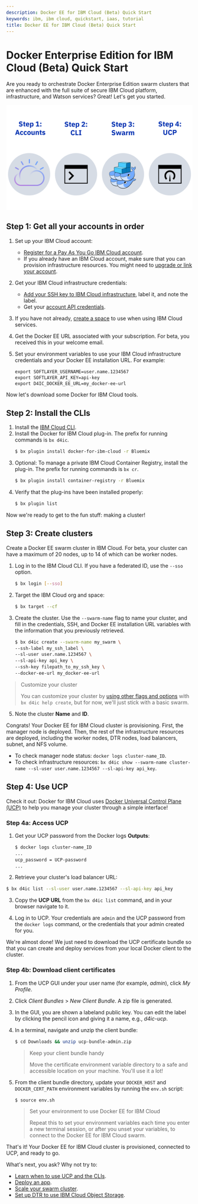 ```yaml
---
description: Docker EE for IBM Cloud (Beta) Quick Start
keywords: ibm, ibm cloud, quickstart, iaas, tutorial
title: Docker EE for IBM Cloud (Beta) Quick Start
---
```


# Docker Enterprise Edition for IBM Cloud (Beta) Quick Start

Are you ready to orchestrate Docker Enterprise Edition swarm clusters that are enhanced with the full suite of secure IBM Cloud platform, infrastructure, and Watson services? Great! Let's get you started.

![Getting started with Docker for IBM Cloud in 4 easy steps](img/quickstart.png)

## Step 1: Get all your accounts in order

1. Set up your IBM Cloud account:
   * [Register for a Pay As You Go IBM Cloud account](https://console.bluemix.net/registration/).
   * If you already have an IBM Cloud account, make sure that you can provision infrastructure resources. You might need to [upgrade or link your account](https://console.bluemix.net/docs/pricing/index.html#accounts).

2. Get your IBM Cloud infrastructure credentials:
   * [Add your SSH key to IBM Cloud infrastructure](https://knowledgelayer.softlayer.com/procedure/add-ssh-key), label it, and note the label.
   * Get your [account API credentials](https://knowledgelayer.softlayer.com/procedure/retrieve-your-api-key).

3. If you have not already, [create a space](https://console.bluemix.net/docs/admin/orgs_spaces.html#spaceinfo) to use when using IBM Cloud services.

4. Get the Docker EE URL associated with your subscription. For beta, you received this in your welcome email.

5. Set your environment variables to use your IBM Cloud infrastructure credentials and your Docker EE installation URL. For example:
   ```none
   export SOFTLAYER_USERNAME=user.name.1234567
   export SOFTLAYER_API_KEY=api-key
   export D4IC_DOCKER_EE_URL=my_docker-ee-url
   ```

Now let's download some Docker for IBM Cloud tools.

## Step 2: Install the CLIs

1. Install the [IBM Cloud CLI](https://console.bluemix.net/docs/cli/reference/bluemix_cli/get_started.html#getting-started).
2. Install the Docker for IBM Cloud plug-in. The prefix for running commands is `bx d4ic`.
   ```bash
   $ bx plugin install docker-for-ibm-cloud -r Bluemix
   ```
3. Optional: To manage a private IBM Cloud Container Registry, install the plug-in. The prefix for running commands is `bx cr`.
   ```bash
   $ bx plugin install container-registry -r Bluemix
   ```
4. Verify that the plug-ins have been installed properly:
   ```bash
   $ bx plugin list
   ```

Now we're ready to get to the fun stuff: making a cluster!

## Step 3: Create clusters
Create a Docker EE swarm cluster in IBM Cloud. For beta, your cluster can have a maximum of 20 nodes, up to 14 of which can be worker nodes.


1. Log in to the IBM Cloud CLI. If you have a federated ID, use the `--sso` option.
   ```bash
   $ bx login [--sso]
   ```

2. Target the IBM Cloud org and space:
   ```bash
   $ bx target --cf
   ```

3. Create the cluster. Use the `--swarm-name` flag to name your cluster, and fill in the credentials, SSH, and Docker EE installation URL variables with the information that you previously retrieved.

   ```bash
   $ bx d4ic create --swarm-name my_swarm \
   --ssh-label my_ssh_label \
   --sl-user user.name.1234567 \
   --sl-api-key api_key \
   --ssh-key filepath_to_my_ssh_key \
   --docker-ee-url my_docker-ee-url
   ```

  > Customize your cluster
  >
  > You can customize your cluster by [using other flags and options](cli-ref.md#bx-d4ic-create) with `bx d4ic help create`, but for now, we'll just stick with a basic swarm.

5. Note the cluster **Name** and **ID**.

Congrats! Your Docker EE for IBM Cloud cluster is provisioning. First, the manager node is deployed. Then, the rest of the infrastructure resources are deployed, including the worker nodes, DTR nodes, load balancers, subnet, and NFS volume.
* To check manager node status: `docker logs cluster-name_ID`.
* To check infrastructure resources: `bx d4ic show --swarm-name cluster-name --sl-user user.name.1234567 --sl-api-key api_key`.

## Step 4: Use UCP

Check it out: Docker for IBM Cloud uses [Docker Universal Control Plane (UCP)](/datacenter/ucp/2.2/guides/) to help you manage your cluster through a simple interface!

### Step 4a: Access UCP

1. Get your UCP password from the Docker logs **Outputs**:
   ```bash
   $ docker logs cluster-name_ID
   ...
   ucp_password = UCP-password
   ...
   ```

2. Retrieve your cluster's load balancer URL:
  ```bash
  $ bx d4ic list --sl-user user.name.1234567 --sl-api-key api_key
  ```

3. Copy the **UCP URL** from the `bx d4ic list` command, and in your browser navigate to it.

4. Log in to UCP. Your credentials are `admin` and the UCP password from the `docker logs` command, or the credentials that your admin created for you.

We're almost done! We just need to download the UCP certificate bundle so that you can create and deploy services from your local Docker client to the cluster.

### Step 4b: Download client certificates

1. From the UCP GUI under your user name (for example, *admin*), click *My Profile*.

2. Click *Client Bundles* > *New Client Bundle*. A zip file is generated.

3. In the GUI, you are shown a labeland public key. You can edit the label by clicking the pencil icon and giving it a name, e.g., _d4ic-ucp_.

4. In a terminal, navigate and unzip the client bundle:
   ```bash
   $ cd Downloads && unzip ucp-bundle-admin.zip
   ```

   > Keep your client bundle handy
   >
   > Move the certificate environment variable directory to a safe and accessible location on your machine. You'll use it a lot!

5. From the client bundle directory, update your `DOCKER_HOST` and `DOCKER_CERT_PATH` environment variables by running the `env.sh` script:

   ```bash
   $ source env.sh
   ```

   > Set your environment to use Docker EE for IBM Cloud
   >
   > Repeat this to set your environment variables each time you enter a new terminal session, or after you unset your variables, to connect to the Docker EE for IBM Cloud swarm.

That's it! Your Docker EE for IBM Cloud cluster is provisioned, connected to UCP, and ready to go.

What's next, you ask? Why not try to:
* [Learn when to use UCP and the CLIs](administering-swarms.md#ucp-and-clis).
* [Deploy an app](deploy.md).
* [Scale your swarm cluster](scaling.md).
* [Set up DTR to use IBM Cloud Object Storage](dtr-ibm-cos.md).
